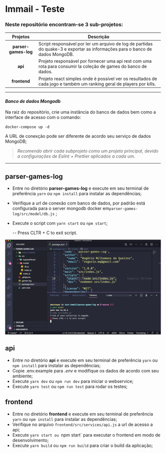 # Immail - Teste

### Neste repositório encontram-se 3 sub-projetos:

|       Projetos       | Descrição                                                    |
| :------------------: | ------------------------------------------------------------ |
| **parser-games-log** | Script responsável por ler um arquivo de log de partidas do quake-3 e exportar as informações para o banco de dados MongoDB. |
|       **api**        | Projeto responsável por fornecer uma api rest com uma rota para consumir la coleção de games do banco de dados. |
|     **frontend**     | Projeto react simples onde é possível ver os resultados de cada jogo e também um ranking geral de players por kills. |

------



#### *Banco de dados Mongodb*

Na raiz do repositório, crie uma instância do banco de dados bem como a interface de acesso com o comando:

```shell
docker-compose up -d
```

A URL de conexção pode ser diferente de acordo seu serviço de dados MongoDB;

> *Recomendo abrir cada subprojeto como um projeto principal, devido a configurações de Eslint + Prettier aplicados a cada um.*

------



## parser-games-log

- Entre no diretório **parser-games-log** e execute em seu terminal de preferência `yarn` ou  `npm install` para instalar as dependências;

- Verifique a url de conexão com banco de dados, por padrão está configurada para  o server mongodb docker em`parser-games-log/src/model/db.js` ;

- Execute o script com  `yarn start` ou `npm start`;

  -- Press CLTR + C to exit script.



[![FK47GH8n9Zk](parser-log.png)](https://youtu.be/FK47GH8n9Zk)



## api 

- Entre no diretório **api** e execute em seu terminal de preferência `yarn` ou `npm install` para instalar as dependências;
- Copie .env.example para *.env* e modifique os dados de acordo com seu ambiente;
- Execute `yarn dev` ou `npm run dev` para iniciar o webservice;
- Execute `yarn test` ou `npm run test` para rodar os testes;



## frontend

- Entre no diretório **frontend** e execute em seu terminal de preferência `yarn` ou `npm install` para instalar as dependências;
- Verifique no arquivo `frontend/src/services/api.js` a url de acesso a api;
- Execute `yarn start ou `npm start` para executar o frontend em modo de desenvolvimento;
- Execute `yarn build` ou `npm run build` para criar o build da aplicação;

